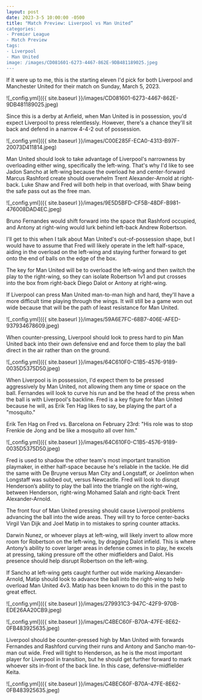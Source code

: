 ```yaml
---
layout: post
date: 2023-3-5 10:00:00 -0500
title: "Match Preview: Liverpool vs Man United”
categories: 
- Premier League
- Match Preview
tags:
- Liverpool
- Man United
image: /images/CD081601-6273-4467-862E-9DB481189025.jpeg
--- 
```


If it were up to me, this is the starting eleven I'd pick for both Liverpool and Manchester United for their match on Sunday, March 5, 2023.

![_config.yml]({{ site.baseurl }}/images/CD081601-6273-4467-862E-9DB481189025.jpeg)

Since this is a derby at Anfield, when Man United is in possession, you'd expect Liverpool to press relentlessly. However, there's a chance they'll sit back and defend in a narrow 4-4-2 out of possession.

![_config.yml]({{ site.baseurl }}/images/C00E285F-ECA0-4313-B97F-20073D411814.jpeg)

Man United should look to take advantage of Liverpool's narrowness by overloading either wing, specifically the left-wing. That's why I'd like to see Jadon Sancho at left-wing because the overload he and center-forward Marcus Rashford create should overwhelm Trent Alexander-Arnold at right-back. Luke Shaw and Fred will both help in that overload, with Shaw being the safe pass out as the free man.

![_config.yml]({{ site.baseurl }}/images/9E5D5BFD-CF5B-48DF-B981-476008DAD4EC.jpeg)

Bruno Fernandes would shift forward into the space that Rashford occupied, and Antony at right-wing would lurk behind left-back Andrew Robertson.

I'll get to this when I talk about Man United's out-of-possession shape, but I would have to assume that Fred will likely operate in the left half-space, aiding in the overload on the left-wing and staying further forward to get onto the end of balls on the edge of the box.

The key for Man United will be to overload the left-wing and then switch the play to the right-wing, so they can isolate Robertson 1v1 and put crosses into the box from right-back Diego Dalot or Antony at right-wing.

If Liverpool can press Man United man-to-man high and hard, they'll have a more difficult time playing through the wings. It will still be a game won out wide because that will be the path of least resistance for Man United.

![_config.yml]({{ site.baseurl }}/images/59A6E7FC-68B7-406E-AFED-937934678609.jpeg)

When counter-pressing, Liverpool should look to press hard to pin Man United back into their own defensive end and force them to play the ball direct in the air rather than on the ground.

![_config.yml]({{ site.baseurl }}/images/64C610F0-C1B5-4576-9189-0035D5375D50.jpeg)

When Liverpool is in possession, I'd expect them to be pressed aggressively by Man United, not allowing them any time or space on the ball. Fernandes will look to curve his run and be the head of the press when the ball is with Liverpool's backline. Fred is a key figure for Man United because he will, as Erik Ten Hag likes to say, be playing the part of a "mosquito."

Erik Ten Hag on Fred vs. Barcelona on February 23rd: "His role was to stop Frenkie de Jong and be like a mosquito all over him."

![_config.yml]({{ site.baseurl }}/images/64C610F0-C1B5-4576-9189-0035D5375D50.jpeg)

Fred is used to shadow the other team's most important transition playmaker, in either half-space because he's reliable in the tackle. He did the same with De Bruyne versus Man City and Longstaff, or Joelinton when Longstaff was subbed out, versus Newcastle. Fred will look to disrupt Henderson’s ability to play the ball into the triangle on the right-wing, between Henderson, right-wing Mohamed Salah and right-back Trent Alexander-Arnold.

The front four of Man United pressing should cause Liverpool problems advancing the ball into the wide areas. They will try to force center-backs Virgil Van Dijk and Joel Matip in to mistakes to spring counter attacks.

Darwin Nunez, or whoever plays at left-wing, will likely invert to allow more room for Robertson on the left-wing, by dragging Dalot infield. This is where Antony’s ability to cover larger areas in defense comes in to play, he excels at pressing, taking pressure off the other midfielders and Dalot. His presence should help disrupt Robertson on the left-wing.

If Sancho at left-wing gets caught further out wide marking Alexander-Arnold, Matip should look to advance the ball into the right-wing to help overload Man United 4v3. Matip has been known to do this in the past to great effect.

![_config.yml]({{ site.baseurl }}/images/279931C3-947C-42F9-970B-EDE26AA20CB9.jpeg) 

![_config.yml]({{ site.baseurl }}/images/C4BEC60F-B70A-47FE-8E62-0FB483925635.jpeg) 

Liverpool should be counter-pressed high by Man United with forwards Fernandes and Rashford curving their runs and Antony and Sancho man-to-man out wide. Fred will tight to Henderson, as he is the most important player for Liverpool in transition, but he should get further forward to mark whoever sits in-front of the back line. In this case, defensive-midfielder Keita.

![_config.yml]({{ site.baseurl }}/images/C4BEC60F-B70A-47FE-8E62-0FB483925635.jpeg) 
